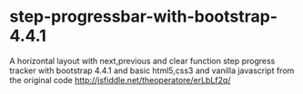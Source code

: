 # step-progressbar-with-bootstrap-4.4.1
A horizontal layout with next,previous and clear function step progress tracker with bootstrap 4.4.1 and basic html5,css3 and vanilla javascript from the original code http://jsfiddle.net/theoperatore/erLbLf2q/
